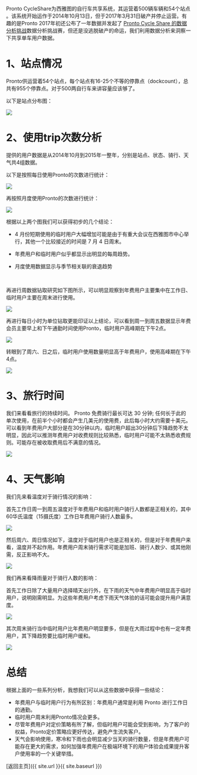 Pronto CycleShare为西雅图的自行车共享系统，其运营着500辆车辆和54个站点 。该系统开始运作于2014年10月13日，但于2017年3月31日破产并停止运营。有趣的是Pronto 2017年初还公布了一年数据并发起了                                                                                   [Pronto Cycle Share 的数据分析挑战](http://www.prontocycleshare.com/datachallenge)数据分析挑战赛，但还是没逃脱破产的命运，我们利用数据分析来洞察一下共享单车用户数据。



# 1、站点情况

Pronto供运营着54个站点，每个站点有16-25个不等的停靠点（dockcount），总共有955个停靠点。对于500两自行车来讲容量应该够了。

以下是站点分布图：

![](http://p0bseao56.bkt.clouddn.com/Pronto%E5%81%9C%E9%9D%A0%E7%82%B9%E5%88%86%E5%B8%83.jpg)





# 2、使用trip次数分析

提供的用户数据是从2014年10月到2015年一整年，分别是站点、状态、骑行、天气共4组数据。

以下是按照每日使用Pronto的次数进行统计：

![](http://p0bseao56.bkt.clouddn.com/%E6%AF%8F%E6%97%A5%E4%BD%BF%E7%94%A8%E6%83%85%E5%86%B5.png)

再按照月度使用Pronto的次数进行统计：

![](http://p0bseao56.bkt.clouddn.com/%E6%9C%88%E5%BA%A6%E4%BD%BF%E7%94%A8%E9%87%8F.jpg)

根据以上两个图我们可以获得初步的几个结论：

-  4 月份短期使用的临时用户大幅增加可能是由于有重大会议在西雅图市中心举行，其他一个比较接近的时间是 7 月 4 日周末。

- 年费用户和临时用户似乎都显示出明显的每周趋势。

- 月度使用数据显示与季节相关联的衰退趋势

  ​

再进行周数据钻取研究如下图所示，可以明显观察到年费用户主要集中在工作日、临时用户主要在周末进行使用。

![](http://p0bseao56.bkt.clouddn.com/%E5%B7%A5%E4%BD%9C%E6%97%A5%E4%BD%BF%E7%94%A8%E6%83%85%E5%86%B5.jpg)

再进行每日小时为单位钻取更能印证以上结论，可以看到周一到周五数据显示年费会员主要早上和下午通勤时间使用Pronto，临时用户高峰期在下午2点。

![](http://p0bseao56.bkt.clouddn.com/HOUR%E8%A7%92%E5%BA%A6%E5%88%86%E6%9E%90.jpg)

转眼到了周六、日之后，临时用户使用数量明显高于年费用户，使用高峰期在下午4点。

![](http://p0bseao56.bkt.clouddn.com/hour%E5%91%A8%E6%9C%AB%E5%88%86%E6%9E%90.jpg)



# 3、旅行时间

我们来看看旅行的持续时间。 Pronto 免费骑行最长可达 30 分钟; 任何长于此的单次使用，在前半个小时都会产生几美元的使用费，此后每小时大约需要十美元。可以看到年费用户大部分是在30分钟以内，临时用户超出30分钟后下降趋势不太明显，因此可以推测年费用户对收费规则比较熟悉，临时用户可能不太熟悉收费规则。可能存在被收取费用后不满意的情况。

![](http://p0bseao56.bkt.clouddn.com/%E9%AA%91%E8%A1%8C%E6%97%B6%E9%97%B4.jpg)



# 4、天气影响

我们先来看温度对于骑行情况的影响：

首先工作日周一到周五温度对于年费用户和临时用户骑行人数都是正相关的，其中60华氏温度（15摄氏度）工作日年费用户骑行人数最多。

![](http://p0bseao56.bkt.clouddn.com/%E5%B7%A5%E4%BD%9C%E6%97%A5%E6%B8%A9%E5%BA%A6.jpg)

然后周六、周日情况如下，温度对于临时用户也是正相关的，但是对于年费用户来看，温度并不起作用。年费用户周末骑行需求可能是加班、骑行人数少、或其他刚需，反正影响不大。

![](http://p0bseao56.bkt.clouddn.com/%E5%91%A8%E6%9C%AB%E6%B8%A9%E5%BA%A6%E5%BD%B1%E5%93%8D.jpg)

我们再来看降雨量对于骑行人数的影响：

首先工作日除了大量用户选择晴天出行外，在下雨的天气中年费用户明显高于临时用户，说明刚需明显。为这些年费用户考虑下雨天气体验的话可能会提升用户满意度。

![](http://p0bseao56.bkt.clouddn.com/%E9%99%8D%E9%9B%A8.jpg)



其次周末骑行当中临时用户比年费用户明显要多，但是在大雨过程中也有一定年费用户，其下降趋势要比临时用户缓和。

![](http://p0bseao56.bkt.clouddn.com/%E9%99%8D%E9%9B%A8%E5%91%A8%E6%9C%AB.jpg)



# 总结

根据上面的一些系列分析，我想我们可以从这些数据中获得一些结论：

- 年费用户与临时用户行为有所区别：年费用户通常是利用 Pronto 进行工作日的通勤。
- 临时用户周末利用Pronto情况会更多。
- 尽管年费用户对定价策略有所了解，但临时用户可能会受到影响，为了客户的权益，Pronto定价策略应更好传达，避免产生流失客户。
- 天气会影响使用，寒冷和下雨也会明显减少当天的骑行数量，但是年费用户可能存在更大的需求，如何加强年费用户在极端环境下的用户体验会成果提升客户使用率的一个关键举措。





[返回主页]({{ site.url }}{{ site.baseurl }})